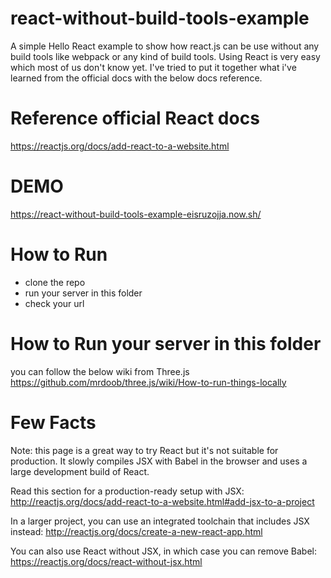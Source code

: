# react-without-build-tools-example
A simple Hello React example to show how react.js can be use without any build tools like webpack or any kind of build tools. Using React is very easy which most of us don't know yet. I've tried to put it together what i've learned from the official docs with the below docs reference.

# Reference official React docs
https://reactjs.org/docs/add-react-to-a-website.html

# DEMO
https://react-without-build-tools-example-eisruzojja.now.sh/

# How to Run
 - clone the repo
 - run your server in this folder
 - check your url
 
# How to Run your server in this folder
you can follow the below wiki from Three.js
https://github.com/mrdoob/three.js/wiki/How-to-run-things-locally


# Few Facts
Note: this page is a great way to try React but it's not suitable for production.
It slowly compiles JSX with Babel in the browser and uses a large development build of React.

Read this section for a production-ready setup with JSX:
http://reactjs.org/docs/add-react-to-a-website.html#add-jsx-to-a-project

In a larger project, you can use an integrated toolchain that includes JSX instead:
http://reactjs.org/docs/create-a-new-react-app.html

You can also use React without JSX, in which case you can remove Babel:
https://reactjs.org/docs/react-without-jsx.html
